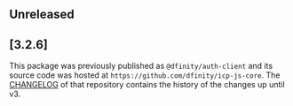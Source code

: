 ## Unreleased

## [3.2.6]

This package was previously published as `@dfinity/auth-client` and its source code was hosted at `https://github.com/dfinity/icp-js-core`. The [CHANGELOG](https://github.com/dfinity/icp-js-core/blob/a6aa6e2eb58cf2cbae92156b957293e40f458323/CHANGELOG.md) of that repository contains the history of the changes up until v3.
